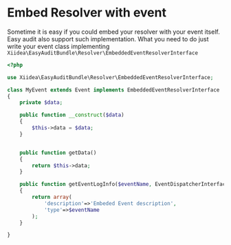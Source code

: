 Embed Resolver with event
==========================

Sometime it is easy if you could embed your resolver with your event itself. Easy audit also support such implementation. What you need to do just write your event class implementing `Xiidea\EasyAuditBundle\Resolver\EmbeddedEventResolverInterface`

``` php
<?php

use Xiidea\EasyAuditBundle\Resolver\EmbeddedEventResolverInterface;

class MyEvent extends Event implements EmbeddedEventResolverInterface
{
    private $data;

    public function __construct($data)
    {
        $this->data = $data;
    }


    public function getData()
    {
        return $this->data;
    }

    public function getEventLogInfo($eventName, EventDispatcherInterface $dispatcher)
    {
        return array(
            'description'=>'Embeded Event description',
            'type'=>$eventName
        );
    }

}

```